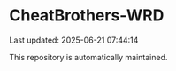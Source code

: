 # CheatBrothers-WRD

Last updated: 2025-06-21 07:44:14

This repository is automatically maintained.
